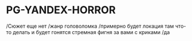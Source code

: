 # PG-YANDEX-HORROR
/Сюжет еще нет
/жанр головоломка
/примерно будет локация там что-то делать и будет гонятся стремная фигня за вами с криками
/да
